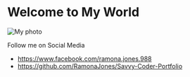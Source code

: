 # Welcome to My World
![My photo](https://avatars0.githubusercontent.com/u/33240604?s=400&u=7827f2ed9c7c95565758c0d24f2201c3a8e462fe&v=4)

Follow me on Social Media
+ https://www.facebook.com/ramona.jones.988
+ https://github.com/RamonaJones/Savvy-Coder-Portfolio

